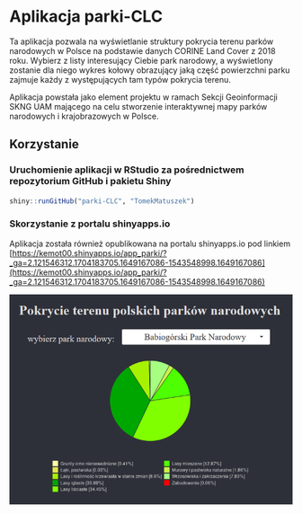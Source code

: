 # Aplikacja parki-CLC

Ta aplikacja pozwala na wyświetlanie struktury pokrycia terenu parków narodowych w Polsce na podstawie danych CORINE Land Cover z 2018 roku.
Wybierz z listy interesujący Ciebie park narodowy, a wyświetlony zostanie dla niego wykres kołowy obrazujący jaką część powierzchni parku zajmuje każdy z występujących tam typów pokrycia terenu.

Aplikacja powstała jako element projektu w ramach Sekcji Geoinformacji SKNG UAM mającego na celu stworzenie interaktywnej mapy parków narodowych i krajobrazowych w Polsce.

## Korzystanie

### Uruchomienie aplikacji w RStudio za pośrednictwem repozytorium GitHub i pakietu Shiny
```r
shiny::runGitHub("parki-CLC", "TomekMatuszek")
```

### Skorzystanie z portalu shinyapps.io

Aplikacja została również opublikowana na portalu shinyapps.io pod linkiem [https://kemot00.shinyapps.io/app_parki/?_ga=2.121546312.1704183705.1649167086-1543548998.1649167086](https://kemot00.shinyapps.io/app_parki/?_ga=2.121546312.1704183705.1649167086-1543548998.1649167086)

![screen](screen.png)
